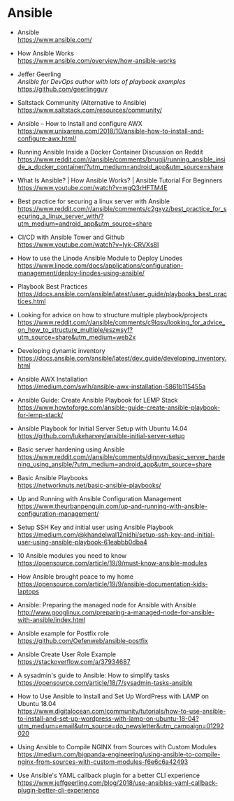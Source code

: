 # Ansible

* Ansible  
  https://www.ansible.com/

* How Ansible Works  
  https://www.ansible.com/overview/how-ansible-works

* Jeffer Geerling  
  *Ansible for DevOps author with lots of playbook examples*  
  https://github.com/geerlingguy

* Saltstack Community (Alternative to Ansible)  
  https://www.saltstack.com/resources/community/

* Ansible – How to Install and configure AWX  
  https://www.unixarena.com/2018/10/ansible-how-to-install-and-configure-awx.html/

* Running Ansible Inside a Docker Container Discussion on Reddit  
  https://www.reddit.com/r/ansible/comments/bnugjj/running_ansible_inside_a_docker_container/?utm_medium=android_app&utm_source=share

* What Is Ansible? | How Ansible Works? | Ansible Tutorial For Beginners  
  https://www.youtube.com/watch?v=wgQ3rHFTM4E

* Best practice for securing a linux server with Ansible  
  https://www.reddit.com/r/ansible/comments/c2gxyz/best_practice_for_securing_a_linux_server_with/?utm_medium=android_app&utm_source=share

* CI/CD with Ansible Tower and Github  
  https://www.youtube.com/watch?v=lyk-CRVXs8I

* How to use the Linode Ansible Module to Deploy Linodes  
  https://www.linode.com/docs/applications/configuration-management/deploy-linodes-using-ansible/

* Playbook Best Practices  
  https://docs.ansible.com/ansible/latest/user_guide/playbooks_best_practices.html

* Looking for advice on how to structure multiple playbook/projects  
  https://www.reddit.com/r/ansible/comments/c9lqsv/looking_for_advice_on_how_to_structure_multiple/eszwsyf?utm_source=share&utm_medium=web2x

* Developing dynamic inventory  
  https://docs.ansible.com/ansible/latest/dev_guide/developing_inventory.html

* Ansible AWX Installation  
  https://medium.com/swlh/ansible-awx-installation-5861b115455a

* Ansible Guide: Create Ansible Playbook for LEMP Stack  
  https://www.howtoforge.com/ansible-guide-create-ansible-playbook-for-lemp-stack/

* Ansible Playbook for Initial Server Setup with Ubuntu 14.04  
  https://github.com/lukeharvey/ansible-initial-server-setup

* Basic server hardening using Ansible  
  https://www.reddit.com/r/ansible/comments/djnnyx/basic_server_hardening_using_ansible/?utm_medium=android_app&utm_source=share

* Basic Ansible Playbooks  
  https://networknuts.net/basic-ansible-playbooks/

* Up and Running with Ansible Configuration Management  
  https://www.theurbanpenguin.com/up-and-running-with-ansible-configuration-management/

* Setup SSH Key and initial user using Ansible Playbook  
  https://medium.com/@khandelwal12nidhi/setup-ssh-key-and-initial-user-using-ansible-playbook-61eabbb0dba4

* 10 Ansible modules you need to know  
  https://opensource.com/article/19/9/must-know-ansible-modules

* How Ansible brought peace to my home  
  https://opensource.com/article/19/9/ansible-documentation-kids-laptops

* Ansible: Preparing the managed node for Ansible with Ansible  
  http://www.googlinux.com/preparing-a-managed-node-for-ansible-with-ansible/index.html

* Ansible example for Postfix role  
  https://github.com/Oefenweb/ansible-postfix

* Ansible Create User Role Example  
  https://stackoverflow.com/a/37934687

* A sysadmin's guide to Ansible: How to simplify tasks  
  https://opensource.com/article/18/7/sysadmin-tasks-ansible

* How to Use Ansible to Install and Set Up WordPress with LAMP on Ubuntu 18.04  
  https://www.digitalocean.com/community/tutorials/how-to-use-ansible-to-install-and-set-up-wordpress-with-lamp-on-ubuntu-18-04?utm_medium=email&utm_source=do_newsletter&utm_campaign=01292020

* Using Ansible to Compile NGINX from Sources with Custom Modules  
  https://medium.com/bigpanda-engineering/using-ansible-to-compile-nginx-from-sources-with-custom-modules-f6e6c6a42493

* Use Ansible's YAML callback plugin for a better CLI experience
  https://www.jeffgeerling.com/blog/2018/use-ansibles-yaml-callback-plugin-better-cli-experience
